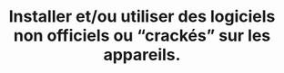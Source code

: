---
categories: category-pXhlU6Uzh80hZ6cMMDbks
definitions:
- 'Logiciel cracké '
- 'PC zombie '
- Botnet
goodPractices:
- good-practice-Rl89t02xLbjLG5BiFzaFt
risks:
- Infecter un ordinateur par l’installation d’un logiciel malveillant
- obsolète
- contenant des failles de sécurité volontairement mises en place pour compromettre
  furtivement le matériel.  Il peut même se révéler être un des nombreux PC ZOMBIE
- constituant un réseau BOTNET
- opérant sous le contrôle d’un pirate. Ce dernier dispose ainsi du contrôle total
  du PC et peut utilement mener ou relayer des attaques depuis l’ordinateur et son
  adresse IP.
title: 'Installer et/ou utiliser des logiciels non officiels ou “crackés” sur les
  appareils. '
uuid: vulnerability-v6OUTMoOT52mTCOEiP0Re
visibleInCms: true
---